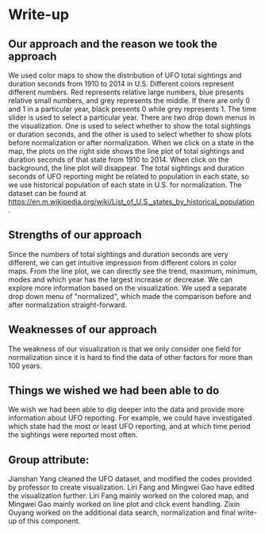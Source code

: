 # Write-up 

## Our approach and the reason we took the approach
We used color maps to show the distribution of UFO total sightings and duration seconds from 1910 to 2014 in U.S. Different colors represent different numbers. Red represents relative large numbers, blue presents relative small numbers, and grey represents the middle. If there are only 0 and 1 in a particular year, black presents 0 while grey represents 1. The time slider is used to select a particular year. There are two drop down menus in the visualization. One is used to select whether to show the total sightings or duration seconds, and the other is used to select whether to show plots before normalization or after normalization. When we click on a state in the map, the plots on the right side shows the line plot of total sightings and duration seconds of that state from 1910 to 2014. When click on the background, the line plot will disappear. The total sightings and duration seconds of UFO reporting might be related to population in each state, so we use historical population of each state in U.S. for normalization. 
The dataset can be found at https://en.m.wikipedia.org/wiki/List_of_U.S._states_by_historical_population . 

## Strengths of our approach
Since the numbers of total sightings and duration seconds are very different, we can get intuitive impression from different colors in color maps. From the line plot, we can directly see the trend, maximum, minimum, modes and which year has the largest increase or decrease. We can explore more information based on the visualization. We used a separate drop down menu of "normalized", which made the comparison before and after normalization straight-forward.

## Weaknesses of our approach
The weakness of our visualization is that we only consider one field for normalization since it is hard to find the data of other factors for more than 100 years.

## Things we wished we had been able to do
We wish we had been able to dig deeper into the data and provide more information about UFO reporting. For example, we could have investigated which state had the most or least UFO reporting, and at which time period the sightings were reported most often.

## Group attribute:
Jianshan Yang cleaned the UFO dataset, and modified the codes provided by professor to create visualization. Liri Fang and Mingwei Gao have edited the visualization further. Liri Fang mainly worked on the colored map, and Mingwei Gao mainly worked on line plot and click event handling. Zixin Ouyang worked on the additional data search, normalization and final write-up of this component. 

